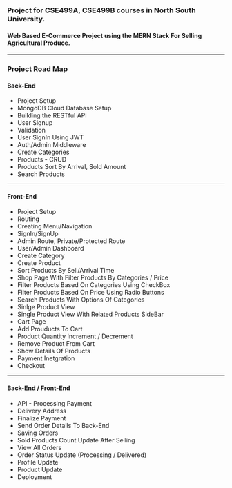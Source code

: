 ### Project for CSE499A, CSE499B courses in North South University. 
#### Web Based E-Commerce Project using the MERN Stack For Selling Agricultural Produce.
---

### Project Road Map
#### Back-End
* Project Setup  
* MongoDB Cloud Database Setup
* Building the RESTful API
* User Signup
* Validation
* User SignIn Using JWT
* Auth/Admin Middleware
* Create Categories
* Products - CRUD
* Products Sort By Arrival, Sold Amount
* Search Products
---

#### Front-End
* Project Setup
* Routing
* Creating Menu/Navigation
* SignIn/SignUp
* Admin Route, Private/Protected Route
* User/Admin Dashboard
* Create Category
* Create Product
* Sort Products By Sell/Arrival Time
* Shop Page With Filter Products By Categories / Price
* Filter Products Based On Categories Using CheckBox
* Filter Products Based On Price Using Radio Buttons
* Search Products With Options Of Categories
* Sinlge Product View
* Single Product View With Related Products SideBar
* Cart Page
* Add Prouducts To Cart
* Product Quantity Increment / Decrement
* Remove Product From Cart
* Show Details Of Products
* Payment Inetgration
* Checkout
---

#### Back-End / Front-End
* API - Processing Payment
* Delivery Address
* Finalize Payment
* Send Order Details To Back-End
* Saving Orders
* Sold Products Count Update After Selling
* View All Orders
* Order Status Update (Processing / Delivered)
* Profile Update
* Product Update
* Deployment

